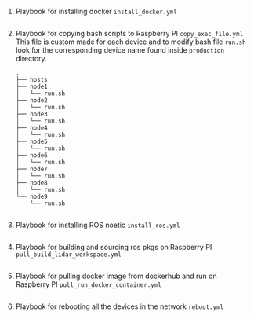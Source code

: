 1. Playbook for installing docker
`install_docker.yml`
    ```bash
    ```

2. Playbook for copying bash scripts to Raspberry PI
`copy_exec_file.yml`
This file is custom made for each device and to modify bash file `run.sh` look for the corresponding device name found inside `production` directory.
    ```
    .
    ├── hosts
    ├── node1
    │   └── run.sh
    ├── node2
    │   └── run.sh
    ├── node3
    │   └── run.sh
    ├── node4
    │   └── run.sh
    ├── node5
    │   └── run.sh
    ├── node6
    │   └── run.sh
    ├── node7
    │   └── run.sh
    ├── node8
    │   └── run.sh
    └── node9
        └── run.sh

    ```

    ```bash
    ```

3. Playbook for installing ROS noetic 
`install_ros.yml`

    ```bash
    ```

4. Playbook for building and sourcing ros pkgs on Raspberry PI
`pull_build_lidar_workspace.yml`

    ```bash
    ```

5. Playbook for pulling docker image from dockerhub and run on Raspberry PI
`pull_run_docker_container.yml`

    ```bash
    ```

6. Playbook for rebooting all the devices in the network
`reboot.yml`
    ```bash
    ```